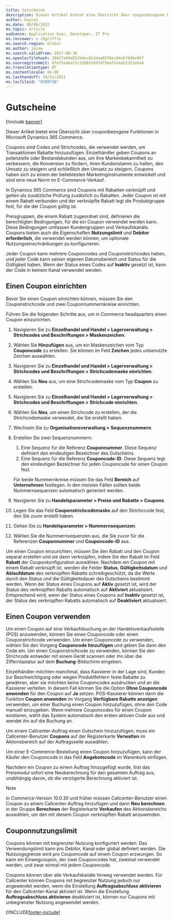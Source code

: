 ```yaml
---
title: Gutscheine
description: Dieser Artikel bietet eine Übersicht über couponbezogene Funktionen in Microsoft Dynamics 365 Commerce.
author: boycez
ms.date: 09/06/2022
ms.topic: article
audience: Application User, Developer, IT Pro
ms.reviewer: v-chgriffin
ms.search.region: Global
ms.author: josaw
ms.search.validFrom: 2017-06-30
ms.openlocfilehash: 20427a04a552ddec013daa6576ec64ab7046e95f
ms.sourcegitcommit: 87e75aa6af2c3280316d7d73eafa14a52353a5e4
ms.translationtype: HT
ms.contentlocale: de-DE
ms.lasthandoff: 10/21/2022
ms.locfileid: "9709758"
---
```

# <a name="coupons"></a>Gutscheine

[!include [banner](../includes/banner.md)]

Dieser Artikel bietet eine Übersicht über couponbezogene Funktionen in Microsoft Dynamics 365 Commerce.

Coupons sind Codes und Strichcodes, die verwendet werden, um Transaktionen Rabatte hinzuzufügen. Einzelhändler geben Coupons an potenzielle oder Bestandskunden aus, um ihre Markenbekanntheit zu verbessern, die Konversion zu fördern, ihren Kundenstamm zu halten, den Umsatz zu steigern und schließlich den Umsatz zu steigern. Coupons haben sich zu einem der beliebtesten Marketinginstrumente entwickelt und sind eine neue Norm im E-Commerce-Verkauf.

In Dynamics 365 Commerce sind Coupons mit Rabatten verknüpft und gelten als zusätzliche Prüfung zusätzlich zu Rabatten. Jeder Coupon ist mit einem Rabatt verbunden und der verknüpfte Rabatt legt die Produktgruppe fest, für die der Coupon gültig ist.

Preisgruppen, die einem Rabatt zugeordnet sind, definieren die berechtigten Bedingungen, für die ein Coupon verwendet werden kann. Diese Bedingungen umfassen Kundengruppen und Verkaufskanäle. Coupons bieten auch die Eigenschaften **Nutzungslimit** und **Debitor erforderlich**, die verwendet werden können, um optionale Nutzungseinschränkungen zu konfigurieren.

Jeder Coupon kann mehrere Couponcodes und Couponstrichcodes haben, und jeder Code kann seinen eigenen Datumsbereich und Status für die Gültigkeit haben. Wenn der Status eines Codes auf **Inaktiv** gesetzt ist, kann der Code in keinem Kanal verwendet werden.

## <a name="set-up-a-coupon"></a>Einen Coupon einrichten

Bevor Sie einen Coupon einrichten können, müssen Sie den Couponstrichcode und zwei Couponnummernkreise einrichten.

Führen Sie die folgenden Schritte aus, um in Commerce headquarters einen Coupon einzurichten.

1. Navigieren Sie zu **Einzelhandel und Handel \> Lagerverwaltung \> Strichcodes und Beschriftungen \> Maskenzeichen**.
1. Wählen Sie **Hinzufügen** aus, um ein Maskenzeichen vom Typ **Couponcode** zu erstellen. Sie können im Feld **Zeichen** jedes unbenutzte Zeichen auswählen.
1. Navigieren Sie zu **Einzelhandel und Handel \> Lagerverwaltung \> Strichcodes und Beschriftungen \> Strichcodemaske einrichten**.
1. Wählen Sie **Neu** aus, um eine Strichcodemaske vom Typ **Coupon** zu erstellen.
1. Navigieren Sie zu **Einzelhandel und Handel \> Lagerverwaltung \> Strichcodes und Beschriftungen \> Strichcode einrichten**.
1. Wählen Sie **Neu**, um einen Strichcode zu erstellen, der die Strichcodemaske verwendet, die Sie erstellt haben.
1. Wechseln Sie zu **Organisationsverwaltung \> Sequenznummern**.
1. Erstellen Sie zwei Sequenznummern:

    1. Eine Sequenz für die Referenz **Couponnummer**. Diese Sequenz definiert den eindeutigen Bezeichner des Gutscheins.
    1. Eine Sequenz für die Referenz **Couponcode-ID**. Diese Sequenz legt den eindeutigen Bezeichner für jeden Couponcode für einen Coupon fest.

    Für beide Nummernkreise müssen Sie das Feld **Bereich** auf **Unternehmen** festlegen. In den meisten Fällen sollten beide Nummernsequenzen automatisch generiert werden.

1. Navigieren Sie zu **Handelsparameter \> Preise und Rabatte \> Coupons**.
1. Legen Sie das Feld **Couponstrichcodemaske** auf den Strichccode fest, den Sie zuvor erstellt haben.
1. Gehen Sie zu **Handelsparameter \> Nummernsequenzen**.
1. Wählen Sie die Nummernsequenzen aus, die Sie zuvor für die Referenzen **Couponnummer** und **Couponcode-ID** aus.

Um einen Coupon einzurichten, müssen Sie den Rabatt und den Coupon separat erstellen und sie dann verknüpfen, indem Sie den Rabatt im Feld **Rabatt** der Couponkonfiguration auswählen. Nachdem ein Coupon mit einem Rabatt verknüpft ist, werden die Felder **Status**, **Gültigkeitsdatum** und **Ablaufdatum** des verknüpften Rabatts schreibgeschützt, da die Werte durch den Status und die Gültigkeitsdauer des Gutscheins bestimmt werden. Wenn der Status eines Coupons auf **Aktiv** gesetzt ist, wird der Status des verknüpften Rabatts automatisch auf **Aktiviert** aktualisiert. Entsprechend wird, wenn der Status eines Coupons auf **Inaktiv** gesetzt ist, der Status des verknüpften Rabatts automatisch auf **Deaktiviert** aktualisiert.

## <a name="use-a-coupon"></a>Einen Coupon verwenden

Um einen Coupon auf eine Verkaufsbuchung an der Handelsverkaufsstelle (POS) anzuwenden, können Sie einen Couponcode oder einen Couponstrichcode verwenden. Um einen Couponcode zu verwenden, wählen Sie den Vorgang **Couponcode hinzufügen** und geben Sie dann den Code ein. Um einen Couponstrichcode zu verwenden, können Sie den Strichcode entweder mit einem Gerät scannen oder ihn über die Zifferntastatur auf dem **Buchung**-Bildschirm eingeben.

Einzelhändler möchten manchmal, dass Kassierer in der Lage sind, Kunden zur Beschwichtigung oder wegen Produktfehlern feste Rabatte zu gewähren, aber sie möchten keine Couponcodes ausdrucken und an die Kassierer verteilen. In diesem Fall können Sie die Option **Ohne Couponcode anwenden** für den Coupon auf **Ja** setzen. POS-Kassierer können dann die Funktion **Coupon anwenden** im Vorgang **Verfügbare Rabatte anzeigen** verwenden, um einer Buchung einen Coupon hinzuzufügen, ohne den Code manuell einzugeben. Wenn mehrere Couponcodes für einen Coupon existieren, wählt das System automatisch den ersten aktiven Code aus und wendet ihn auf die Buchung an.

Um einem Callcenter-Auftrag einen Gutschein hinzuzufügen, muss ein Callcenter-Benutzer **Coupons** auf der Registerkarte **Verwalten** im Aktionsbereich auf der Auftragsseite auswählen.

Um einer E-Commerce-Bestellung einen Coupon hinzuzufügen, kann der Käufer den Couponcode in das Feld **Angebotscode** im Warenkorb einfügen.

Nachdem ein Coupon zu einem Auftrag hinzugefügt wurde, löst das Preismodul sofort eine Neuberechnung für den gesamten Auftrag aus, unabhängig davon, ob die verzögerte Berechnung aktiviert ist.

> [!NOTE]
> In Commerce-Version 10.0.30 und früher müssen Callcenter-Benutzer einen Coupon zu einem Callcenter-Auftrag hinzufügen und dann **Neu berechnen** in der Gruppe **Berechnen** der Registerkarte **Verkaufen** des Aktionsbereichs auswählen, um den mit diesem Coupon verknüpften Rabatt anzuwenden.

## <a name="coupon-usage-limit"></a>Couponnutzungslimit

Coupons können mit begrenzter Nutzung konfiguriert werden. Das Verwendungslimit kann pro Debitor, Kanal oder global definiert werden. Die Nutzungsgrenze wird pro Couponcode auf einem Coupon erzwungen. So kann ein Einwegcoupon, der zwei Couponcodes hat, zweimal verwendet werden, und zwar einmal mit jedem Couponcode.

Coupons können über alle Verkaufskanäle hinweg verwendet werden. Für Callcenter können Coupons mit begrenzter Nutzung jedoch nur angewendet werden, wenn die Einstellung **Auftragsabschluss aktivieren** für den Callcenter-Kanal aktiviert ist. Wenn die Einstellung **Auftragsabschluss aktivieren** deaktiviert ist, können nur Coupons mit unbegrenzter Nutzung angewendet werden.

[!INCLUDE[footer-include](../includes/footer-banner.md)]
